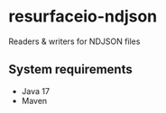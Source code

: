 # resurfaceio-ndjson
Readers &amp; writers for NDJSON files

## System requirements

* Java 17
* Maven
